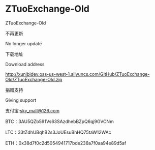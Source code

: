 # ZTuoExchange-Old
 ZTuoExchange-Old
 
不再更新

No longer update


下载地址

Download address

http://xunibidev.oss-us-west-1.aliyuncs.com/GitHub/ZTuoExchange-Old/ZTuoExchange-Old.zip


捐赠支持

Giving support

支付宝:sky_mall@126.com

BTC：3AU5QZb591Vs63SAzdhebBZpQ6qj9GVCNm

LTC：33tZdhUBqhB2s3JoUEsuBhHQ75taW12WAc

ETH：0x38d7f0c2d5054941717bde236a7f0aa94e89d5af
